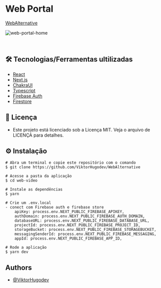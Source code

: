# Web Portal

[WebAlternative](https://webalternative.vercel.app/)

![web-portal-home](https://user-images.githubusercontent.com/85125378/155538607-226bde07-aab7-4e44-a5cb-35c84bf91458.png)


&nbsp;

## 🛠️ Tecnologias/Ferramentas ultilizadas

* [React](https://pt-br.reactjs.org/E)
* [Next.js](https://nextjs.org/)
* [ChakraUI](https://chakra-ui.com/)
* [Typescript](https://www.typescriptlang.org/docs/)
* [Firebase Auth](https://firebase.google.com/docs/auth)
* [Firestore](https://firebase.google.com/docs/storage)

## 📝 Licença
- Este projeto está licenciado sob a Licença MIT. Veja o arquivo de LICENÇA para detalhes.
## ⚙️ Instalação
```
# Abra um terminal e copie este repositório com o comando
$ git clone https://github.com/ViktorHugodev/WebAlternative
```

```
# Acesse a pasta da aplicação
$ cd web-video

# Instale as dependências
$ yarn

# Crie um .env.local 
- conect com Firebase auth e firebase store
	apiKey: process.env.NEXT_PUBLIC_FIREBASE_APIKEY,
	authDomain: process.env.NEXT_PUBLIC_FIREBASE_AUTH_DOMAIN,
	databaseURL: process.env.NEXT_PUBLIC_FIREBASE_DATABASE_URL,
	projectId: process.env.NEXT_PUBLIC_FIREBASE_PROJECT_ID,
	storageBucket: process.env.NEXT_PUBLIC_FIREBASE_STORAGEBUCKET,
	messagingSenderId: process.env.NEXT_PUBLIC_FIREBASE_MESSAGING,
	appId: process.env.NEXT_PUBLIC_FIREBASE_APP_ID,

# Rode a aplicação
$ yarn dev

```
## Authors

- [@ViktorHugodev](https://github.com/ViktorHugodev)

